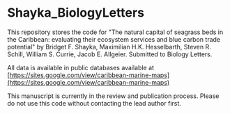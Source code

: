 
# Shayka_BiologyLetters

<!-- badges: start -->
<!-- badges: end -->

This repository stores the code for "The natural capital of seagrass beds in the Caribbean: evaluating their ecosystem services and blue carbon trade potential" by Bridget F. Shayka, Maximilian H.K. Hesselbarth, Steven R. Schill, William S. Currie, Jacob E. Allgeier. Submitted to Biology Letters.


All data is available in public databases available at [https://sites.google.com/view/caribbean-marine-maps](https://sites.google.com/view/caribbean-marine-maps)


This manuscript is currently in the review and publication process. Please do not use this code without contacting the lead author first.
